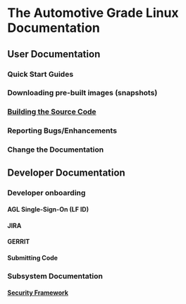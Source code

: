 # The Automotive Grade Linux Documentation


## User Documentation

### Quick Start Guides

### Downloading pre-built images (snapshots)

### [Building the Source Code](./source-code.md)

### Reporting Bugs/Enhancements

### Change the Documentation


## Developer Documentation

### Developer onboarding 

#### AGL Single-Sign-On (LF ID)

#### JIRA

#### GERRIT

#### Submitting Code

### Subsystem Documentation

#### [Security Framework](./sec-blueprint/index.md)
